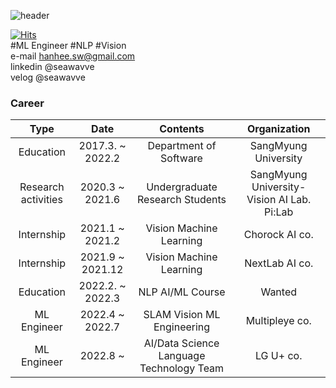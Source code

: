 ![header](https://capsule-render.vercel.app/api?text=SEAWAVVE&color=0:E3E2B4,100:6ECEDA&animation=fadeIn&height=300&fontAlignY=38&fontSize=90&fontColor=ffffff)

[![Hits](https://hits.seeyoufarm.com/api/count/incr/badge.svg?url=https%3A%2F%2Fgithub.com%2Fseawavve&count_bg=%2379C83D&title_bg=%23555555&icon=&icon_color=%23E7E7E7&title=hits&edge_flat=false)](https://hits.seeyoufarm.com)  
  #ML Engineer #NLP #Vision   
  e-mail hanhee.sw@gmail.com  
  linkedin @seawavve  
  velog @seawavve  
### Career
|         Type        |    Date   |             Contents            |         Organization         |
|:-------------------:|:---------:|:-------------------------------:|:----------------------------:|
|      Education      | 2017.3. ~ 2022.2|      Department of Software     |     SangMyung  University    |
| Research activities |  2020.3 ~ 2021.6| Undergraduate Research Students | SangMyung University- Vision AI Lab. Pi:Lab |
|     Internship      |  2021.1 ~ 2021.2|       Vision Machine Learning         |        Chorock AI co.       |
|     Internship      |  2021.9 ~ 2021.12|       Vision Machine Learning         |        NextLab AI co.       |
|      Education      | 2022.2. ~ 2022.3|      NLP AI/ML Course     |     Wanted    |
|     ML Engineer     | 2022.4 ~ 2022.7|  SLAM Vision ML Engineering     |   Multipleye co.
|     ML Engineer     | 2022.8 ~ |AI/Data Science Language Technology Team| LG U+ co.


<!-- ### Project  
AI Network  
    - Network_wavve  
Vision  
   - 논문 3편  
   - pose estimation  
   - detection  
     
NLP    
    - PeekABook
    - Dacon news classification  
    - newsclassification  
    - covid newpaper analysis   -->

<!--
**seawavve/seawavve** is a ✨ _special_ ✨ repository because its `README.md` (this file) appears on your GitHub profile.

Here are some ideas to get you started:

- 🔭 I’m currently working on ...
- 🌱 I’m currently learning ...
- 👯 I’m looking to collaborate on ...
- 🤔 I’m looking for help with ...
- 💬 Ask me about ...
- 📫 How to reach me: ...
- 😄 Pronouns: ...
- ⚡ Fun fact: ...
-->

